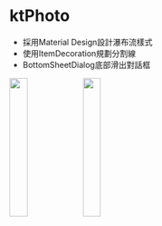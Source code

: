 # ktPhoto

- 採用Material Design設計瀑布流樣式
- 使用ItemDecoration規劃分割線
- BottomSheetDialog底部滑出對話框


<img src="https://github.com/hunter0113/ktPhoto/blob/master/RecyclerView.gif" width="25%" height="25%"> 
<img src="https://github.com/hunter0113/ktPhoto/blob/master/BottomSheetBehavior.gif" width="25%" height="25%">  
